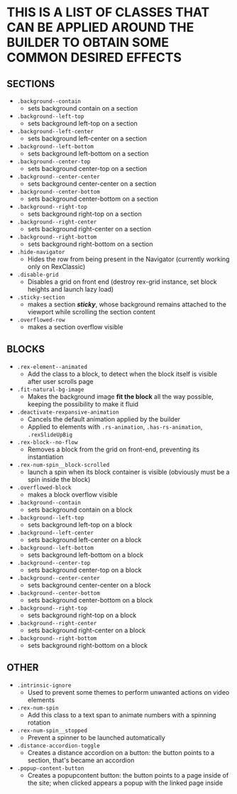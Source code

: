 # THIS IS A LIST OF CLASSES THAT CAN BE APPLIED AROUND THE BUILDER TO OBTAIN SOME COMMON DESIRED EFFECTS

## SECTIONS

- `.background--contain`
  - sets background contain on a section
- `.background--left-top`
  - sets background left-top on a section
- `.background--left-center`
  - sets background left-center on a section
- `.background--left-bottom`
  - sets background left-bottom on a section
- `.background--center-top`
  - sets background center-top on a section
- `.background--center-center`
  - sets background center-center on a section
- `.background--center-bottom`
  - sets background center-bottom on a section
- `.background--right-top`
  - sets background right-top on a section
- `.background--right-center`
  - sets background right-center on a section
- `.background--right-bottom`
  - sets background right-bottom on a section
- `.hide-navigator`
  - Hides the row from being present in the Navigator (currently working only on RexClassic)
- `.disable-grid`
  - Disables a grid on front end (destroy rex-grid instance, set block heights and launch lazy load)
- `.sticky-section`
  - makes a section **_sticky_**, whose background remains attached to the viewport while scrolling the section content
- `.overflowed-row`
  - makes a section overflow visible

## BLOCKS

- `.rex-element--animated`
  - Add the class to a block, to detect when the block itself is visible after user scrolls page
- `.fit-natural-bg-image`
  - Makes the background image **fit the block** all the way possible, keeping the possibility to make it fluid
- `.deactivate-rexpansive-animation`
  - Cancels the default animation applied by the builder
  - Applied to elements with `.rs-animation`, `.has-rs-animation`, `.rexSlideUpBig`
- `.rex-block--no-flow`
  - Removes a block from the grid on front-end, preventing its instantiation
- `.rex-num-spin__block-scrolled`
  - launch a spin when its block container is visible (obviously must be a spin inside the block)
- `.overflowed-block`
  - makes a block overflow visible
- `.background--contain`
  - sets background contain on a block
- `.background--left-top`
  - sets background left-top on a block
- `.background--left-center`
  - sets background left-center on a block
- `.background--left-bottom`
  - sets background left-bottom on a block
- `.background--center-top`
  - sets background center-top on a block
- `.background--center-center`
  - sets background center-center on a block
- `.background--center-bottom`
  - sets background center-bottom on a block
- `.background--right-top`
  - sets background right-top on a block
- `.background--right-center`
  - sets background right-center on a block
- `.background--right-bottom`
  - sets background right-bottom on a block

## OTHER

- `.intrinsic-ignore`
  - Used to prevent some themes to perform unwanted actions on video elements
- `.rex-num-spin`
  - Add this class to a text span to animate numbers with a spinning rotation
- `.rex-num-spin__stopped`
  - Prevent a spinner to be launched automatically
- `.distance-accordion-toggle`
  - Creates a distance accordion on a button: the button points to a section, that's became an accordion
- `.popup-content-button`
  - Creates a popupcontent button: the button points to a page inside of the site; when clicked appears a popup with the linked page inside

